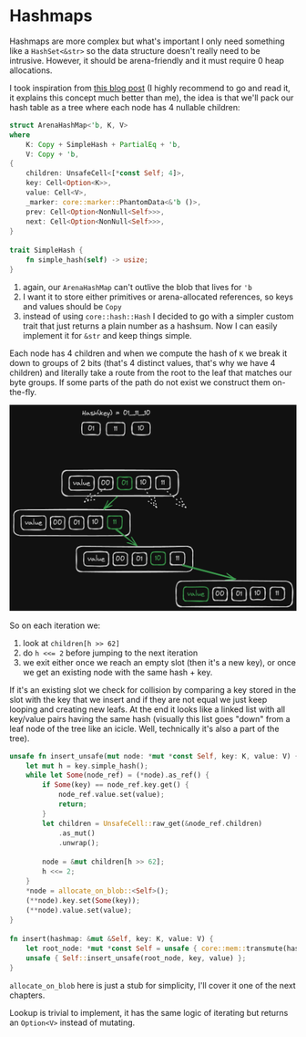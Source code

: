 # Hashmaps

Hashmaps are more complex but what's important I only need something like a `HashSet<&str>` so the data structure doesn't really need to be intrusive. However, it should be arena-friendly and it must require 0 heap allocations.

I took inspiration from [this blog post](https://nullprogram.com/blog/2023/09/30/) (I highly recommend to go and read it, it explains this concept much better than me), the idea is that we'll pack our hash table as a tree where each node has 4 nullable children:

```rust
struct ArenaHashMap<'b, K, V>
where
    K: Copy + SimpleHash + PartialEq + 'b,
    V: Copy + 'b,
{
    children: UnsafeCell<[*const Self; 4]>,
    key: Cell<Option<K>>,
    value: Cell<V>,
    _marker: core::marker::PhantomData<&'b ()>,
    prev: Cell<Option<NonNull<Self>>>,
    next: Cell<Option<NonNull<Self>>>,
}

trait SimpleHash {
    fn simple_hash(self) -> usize;
}
```

1. again, our `ArenaHashMap` can't outlive the blob that lives for `'b`
2. I want it to store either primitives or arena-allocated references, so keys and values should be `Copy`
3. instead of using `core::hash::Hash` I decided to go with a simpler custom trait that just returns a plain number as a hashsum. Now I can easily implement it for `&str` and keep things simple.

Each node has 4 children and when we compute the hash of `K` we break it down to groups of 2 bits (that's 4 distinct values, that's why we have 4 children) and literally take a route from the root to the leaf that matches our byte groups. If some parts of the path do not exist we construct them on-the-fly.

![intrusive_hashmaps.png](./intrusive_hashmaps.png)

So on each iteration we:

1. look at `children[h >> 62]`
2. do `h <<= 2` before jumping to the next iteration
3. we exit either once we reach an empty slot (then it's a new key), or once we get an existing node with the same hash + key.

If it's an existing slot we check for collision by comparing a key stored in the slot with the key that we insert and if they are not equal we just keep looping and creating new leafs. At the end it looks like a linked list with all key/value pairs having the same hash (visually this list goes "down" from a leaf node of the tree like an icicle. Well, technically it's also a part of the tree).

```rust
unsafe fn insert_unsafe(mut node: *mut *const Self, key: K, value: V) {
    let mut h = key.simple_hash();
    while let Some(node_ref) = (*node).as_ref() {
        if Some(key) == node_ref.key.get() {
            node_ref.value.set(value);
            return;
        }
        let children = UnsafeCell::raw_get(&node_ref.children)
            .as_mut()
            .unwrap();

        node = &mut children[h >> 62];
        h <<= 2;
    }
    *node = allocate_on_blob::<Self>();
    (**node).key.set(Some(key));
    (**node).value.set(value);
}

fn insert(hashmap: &mut &Self, key: K, value: V) {
    let root_node: *mut *const Self = unsafe { core::mem::transmute(hashmap) };
    unsafe { Self::insert_unsafe(root_node, key, value) };
}
```

`allocate_on_blob` here is just a stub for simplicity, I'll cover it one of the next chapters.

Lookup is trivial to implement, it has the same logic of iterating but returns an `Option<V>` instead of mutating.
